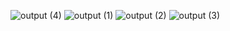 ![output (4)](https://user-images.githubusercontent.com/66382886/143389257-da2fdfc1-2854-436c-a3bb-36f7339fee7a.png)
![output (1)](https://user-images.githubusercontent.com/66382886/143389155-14148235-2ff6-4fef-a3de-6802b0789a6f.png)
![output (2)](https://user-images.githubusercontent.com/66382886/143389229-6488b8df-4018-471a-953f-5304f2bec723.png)
![output (3)](https://user-images.githubusercontent.com/66382886/143389047-ceae63ed-cd1a-461c-9bf0-63b3f12b2eac.png)
